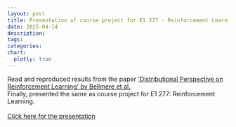 ```yaml
---
layout: post
title: Presentation of course project for E1 277 - Reinforcement Learning
date: 2025-04-14
description: 
tags: 
categories: 
chart:
  plotly: true
---
```


Read and reproduced results from the paper <a href="https://arxiv.org/abs/1707.06887"> 'Distributional Perspective on Reinforcement Learning' by Bellmere et al. </a> <br> Finally, presented the same as course project for E1 277: Reinforcement Learning.
<br>
<br>
<a href='../../../assets/pdf/Distributional_RL.pdf' target="_blank" rel="noopener noreferrer" class="float-right">Click here for the presentation</a>